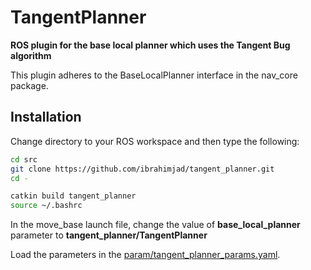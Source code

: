 # TangentPlanner

**ROS plugin for the base local planner which uses the Tangent Bug algorithm**

This plugin adheres to the BaseLocalPlanner interface in the nav_core package.

## Installation
Change directory to your ROS workspace and then type the following:

```bash
cd src
git clone https://github.com/ibrahimjad/tangent_planner.git
cd -

catkin build tangent_planner
source ~/.bashrc
```

In the move_base launch file, change the value of **base_local_planner** parameter to **tangent_planner/TangentPlanner**

Load the parameters in the [param/tangent_planner_params.yaml](param/tangent_planner_params.yaml).
